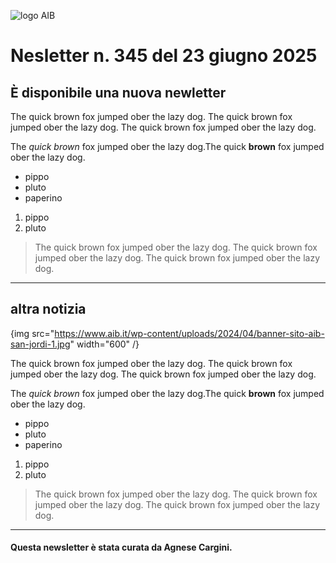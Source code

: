 ![logo AIB](https://gbergamin.github.io/news/logo.png)

# Nesletter n. 345 del 23 giugno 2025

## È disponibile una nuova newletter
The quick brown fox jumped ober the lazy dog. The quick brown fox jumped ober the lazy dog. 
The quick brown fox jumped ober the lazy dog.

The *quick brown* fox jumped ober the lazy dog.The quick **brown** fox jumped ober the lazy dog.
* pippo
* pluto
* paperino

1. pippo
2. pluto

>The quick brown fox jumped ober the lazy dog. The quick brown fox jumped ober the lazy dog. The quick brown fox jumped ober the lazy dog.

---
## altra notizia

{img src="https://www.aib.it/wp-content/uploads/2024/04/banner-sito-aib-san-jordi-1.jpg" width="600" /}

The quick brown fox jumped ober the lazy dog. The quick brown fox jumped ober the lazy dog. 
The quick brown fox jumped ober the lazy dog.

The *quick brown* fox jumped ober the lazy dog.The quick **brown** fox jumped ober the lazy dog.
* pippo
* pluto
* paperino

1. pippo
2. pluto

>The quick brown fox jumped ober the lazy dog. The quick brown fox jumped ober the lazy dog. The quick brown fox jumped ober the lazy dog.

---
#### Questa newsletter è stata curata da Agnese Cargini.

